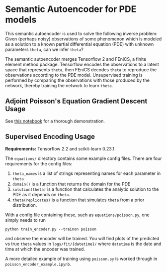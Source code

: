 # Semantic Autoencoder for PDE models
This semantic autoencoder is used to solve the following inverse problem:
Given (perhaps noisy) observations of some phenomenon which is modeled as 
a solution to a known partial differential equation (PDE) 
with unknown parameters `theta`, can we infer `theta`?

The semantic autoencoder merges Tensorflow 2 and FEniCS, 
a finite element method package.
Tensorflow encodes the observations to a latent space that represents `theta`,
then FEniCS decodes `theta` to reproduce the observations according to the PDE model.
Unsupervised training is performed by comparing the observations with those 
produced by the network, thereby training the network to learn `theta`.

## Adjoint Poisson's Equation Gradient Descent Usage
See [this notebook](adjoint_PDE.html) for a thorough demonstration.

## Supervised Encoding Usage
**Requirements:** Tensorflow 2.2 and scikit-learn 0.23.1

The `equations/` directory contains some example config files.
There are four requirements for the config files:
 1. `theta_names` is a list of strings representing names for each parameter in `theta`
 2. `domain()` is a function that returns the domain for the PDE
 3. `solution(theta)` is a function that calculates the analytic solution to the PDE
 as it depends on `theta`.
 4. `theta(replicates)` is a function that simulates `theta` from a prior distribution.

With a config file containing these, such as `equations/poisson.py`,
one simply needs to run

`python train_encoder.py --trainon poisson`

and observe the encoder will be trained.
You will find plots of the predicted vs true `theta` values in
`logs/fit/{datetime}/` where `datetime` is the date and time 
at which the encoder was trained.

A more detailed example of training using `poisson.py` is
worked through in `poisson_encoder_example.ipynb`.
